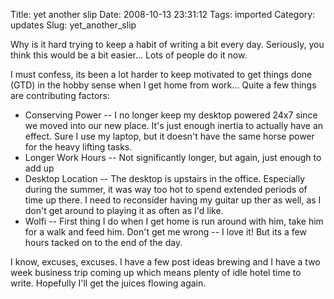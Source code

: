 Title: yet another slip
Date: 2008-10-13 23:31:12
Tags: imported
Category: updates
Slug: yet_another_slip

Why is it hard trying to keep a habit of writing a bit every day.  Seriously, you think this would be a bit easier... Lots of people do it now.

I must confess, its been a lot harder to keep motivated to get things done (GTD) in the hobby sense when I get home from work...  Quite a few things are contributing factors:

<ul>
	<li>Conserving Power -- I no longer keep my desktop powered 24x7 since we moved into our new place.  It's just enough inertia to actually have an effect.  Sure I use my laptop, but it doesn't have the same horse power for the heavy lifting tasks.</li>
	<li>Longer Work Hours -- Not significantly longer, but again, just enough to add up</li>
	<li>Desktop Location -- The desktop is upstairs in the office.  Especially during the summer, it was way too hot to spend extended periods of time up there.  I need to reconsider having my guitar up ther as well, as I don't get around to playing it as often as I'd like.</li>
	<li>Wolfi -- First thing I do when I get home is run around with him, take him for a walk and feed him.  Don't get me wrong -- I love it!  But its a few hours tacked on to the end of the day.</li>
</ul>

I know, excuses, excuses.  I have a few post ideas brewing and I have a two week business trip coming up which means plenty of idle hotel time to write.  Hopefully I'll get the juices flowing again.
